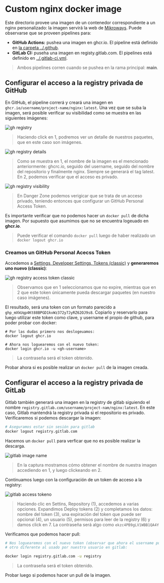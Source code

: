 # Custom nginx docker image

Este directorio provee una imagen de un contenedor correspondiente a un nginx
personalizado: la imagen servirá la web de [Mikroways](https://www.mikroways.net/).
Puede observarse que se proveen pipelines para:

* **GitHub Actions:** pushea una imagen en ghcr.io. El pipeline está definido en [la
  carpeta ../.github](../.github).
* **GitLab CI:** puseha una imagen en registy.gitlab.com. El pipelines está definido
  en [../.gitlab-ci.yml](../.gitlab-ci.yml).

> Ambos pipelines corren cuando se pushea en la rama principal:
> **main**.

## Configurar el acceso a la registry privada de GitHub

En GitHub, el pipeline correrá y creará una imagen en
`ghcr.io/username/project-name/nginx:latest`. Una vez que se suba la imagen,
será posible verificar su visibilidad como se muestra en las siguientes
imágenes:

![gh registry](./assets/gh-registry-access.png)

> Haciendo click en 1, podremos ver un detalle de nuestros paquetes, que en este
> caso son imágenes.

![gh registry details](./assets/gh-registry-access-details.png)

> Como se muestra en 1, el nombre de la imagen es el mencionado anteriormente:
> ghcrc.io, seguido del username, seguido del nombre del repositorio y
> finalmente nginx. Siempre se generará el tag latest. En 2, podemos verificar
> que el acceso es privado.

![gh registry visibility](./assets/gh-registry-access-visibility.png)

> En Danger Zone podemos verigicar que se trata de un acceso privado, teniendo
> entonces que configurar un GitHub Personal Access Token.

Es importante verificar que no podemos hacer un `docker pull` de dicha imagen.
Por supuesto que asumimos que no se encuentra logeuado en **ghcr.io**.

> Puede verificar el comando `docker pull` luego de haber realizado un `docker
> logout ghcr.io`

### Creamos un GitHub Personal Acecss Token

Accedemos a [Settings, Developer Settings, Tokens (classic)](https://github.com/settings/tokens) y **generaremos uno
nuevo (classic)**:

![gh registry access token classic](./assets/gh-registry-access-token-classic.png)

> Observamos que en 1 seleccionamos que no expire, mientras que en 2 que este
> token únicamente pueda descargar paquetes (en nuestro caso imágenes).

El resultado, será una token con un formato parecido a
`ghp_mXkUqp4Kt88BPGD1kvWz372y7JyRZ62OJ9s8`. Copiarlo y reservarlo para luego
utilizar este token como clave, y username el propio de github, para poder
probar con docker:

```
# Por las dudas primero nos deslogeuamos:
docker logout ghcr.io

# Ahora nos loguearemos con el nuevo token:
docker login ghcr.io -u <gh-username>
```
> La contraseña será el token obtenido.

Probar ahora si es posible realizar un `docker pull` de la imagen creada.


## Configurar el acceso a la registry privada de GitLab

Gitlab también generará una imagen en la registry de gitlab siguiendo el nombre
`registry.gitlab.com/username/project-nam/nginx:latest`. En este caso, Gitlab
mantendrá la registry privada si el repositorio es privado. Verificaremos si
podemos descargar la imagen:

```bash
# Aseguramos estar sin sesión para gitlab
docker logout registry.gitlab.com
```

Hacemos un `docker pull` para verficar que no es posible realizar la descarga.

![gitlab image name](./assets/gl-registry-image-name.png)

> En la captura mostramos cómo obtener el nombre de nuestra imagen accediendo en
> 1, y luego clickeando en 2.


Continuamos luego con la configuración de un token de acceso a la registry:

![gitlab access token](./assets/gl-registry-access-token.png)o

> Haciendo clic en Settins, Repository (1), accedemos a varias opciones.
> Expandimos Deploy tokens (2) y completamos los datos: nombre del token (3),
> una expiración del token que puede ser opcional (4), un usuario (5), permisos
> para leer de la registry  (6) y damos click en 7. La contraseña será algo como
> `ekzc4PB9gLV1WBB1QA4Y`

Verificamos que podemos hacer pull:

```bash
# Nos loguearemos con el nuevo token (observar que ahora el username puede ser
# otro diferente al usado por nuestro usuario en gitlab:

docker login registry.gitlab.com -u registry
```

> La contraseña será el token obtenido.

Probar luego si podemos hacer un pull de la imagen.
